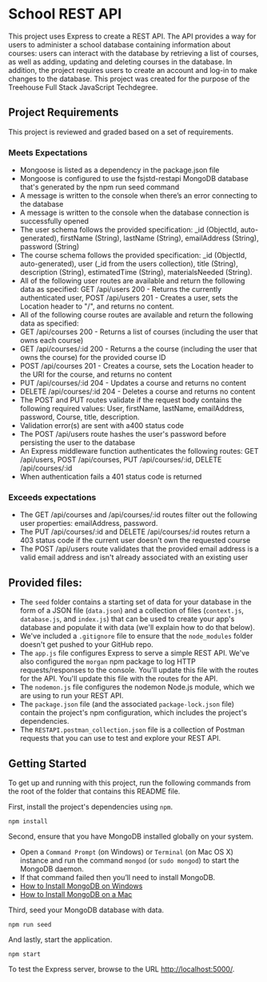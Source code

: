 # School REST API
This project uses Express to create a REST API. The API provides a way for users to administer a school database containing information about courses: users can interact with the database by retrieving a list of courses, as well as adding, updating and deleting courses in the database. In addition, the project requires users to create an account and log-in to make changes to the database. This project was created for the purpose of the Treehouse Full Stack JavaScript Techdegree.

## Project Requirements

This project is reviewed and graded based on a set of requirements.

### Meets Expectations
* Mongoose is listed as a dependency in the package.json file
* Mongoose is configured to use the fsjstd-restapi MongoDB database that's generated by the npm run seed command
* A message is written to the console when there’s an error connecting to the database
* A message is written to the console when the database connection is successfully opened
* The user schema follows the provided specification: _id (ObjectId, auto-generated), firstName (String), lastName (String), emailAddress (String), password (String)
* The course schema follows the provided specification: _id (ObjectId, auto-generated), user (_id from the users collection), title (String), description (String), estimatedTime (String), materialsNeeded (String).
* All of the following user routes are available and return the following data as specified: GET /api/users 200 - Returns the currently authenticated user, POST /api/users 201 - Creates a user, sets the Location header to "/", and returns no content.
* All of the following course routes are available and return the following data as specified:
* GET /api/courses 200 - Returns a list of courses (including the user that owns each course)
* GET /api/courses/:id 200 - Returns a the course (including the user that owns the course) for the provided course ID
* POST /api/courses 201 - Creates a course, sets the Location header to the URI for the course, and returns no content
* PUT /api/courses/:id 204 - Updates a course and returns no content
* DELETE /api/courses/:id 204 - Deletes a course and returns no content
* The POST and PUT routes validate if the request body contains the following required values: User, firstName, lastName, emailAddress, password, Course, title, description.
* Validation error(s) are sent with a400 status code
* The POST /api/users route hashes the user's password before persisting the user to the database
* An Express middleware function authenticates the following routes: GET /api/users, POST /api/courses, PUT /api/courses/:id, DELETE /api/courses/:id
* When authentication fails a 401 status code is returned

### Exceeds expectations
* The GET /api/courses and /api/courses/:id routes filter out the following user properties: emailAddress, password.
* The PUT /api/courses/:id and DELETE /api/courses/:id routes return a 403 status code if the current user doesn't own the requested course
* The POST /api/users route validates that the provided email address is a valid email address and isn't already associated with an existing user

## Provided files: 

* The `seed` folder contains a starting set of data for your database in the form of a JSON file (`data.json`) and a collection of files (`context.js`, `database.js`, and `index.js`) that can be used to create your app's database and populate it with data (we'll explain how to do that below).
* We've included a `.gitignore` file to ensure that the `node_modules` folder doesn't get pushed to your GitHub repo.
* The `app.js` file configures Express to serve a simple REST API. We've also configured the `morgan` npm package to log HTTP requests/responses to the console. You'll update this file with the routes for the API. You'll update this file with the routes for the API.
* The `nodemon.js` file configures the nodemon Node.js module, which we are using to run your REST API.
* The `package.json` file (and the associated `package-lock.json` file) contain the project's npm configuration, which includes the project's dependencies.
* The `RESTAPI.postman_collection.json` file is a collection of Postman requests that you can use to test and explore your REST API.

## Getting Started

To get up and running with this project, run the following commands from the root of the folder that contains this README file.

First, install the project's dependencies using `npm`.

```
npm install

```

Second, ensure that you have MongoDB installed globally on your system.

* Open a `Command Prompt` (on Windows) or `Terminal` (on Mac OS X) instance and run the command `mongod` (or `sudo mongod`) to start the MongoDB daemon.
* If that command failed then you’ll need to install MongoDB.
* [How to Install MongoDB on Windows](http://treehouse.github.io/installation-guides/windows/mongo-windows.html)
* [How to Install MongoDB on a Mac](http://treehouse.github.io/installation-guides/mac/mongo-mac.html)

Third, seed your MongoDB database with data.

```
npm run seed
```

And lastly, start the application.

```
npm start
```

To test the Express server, browse to the URL [http://localhost:5000/](http://localhost:5000/).
